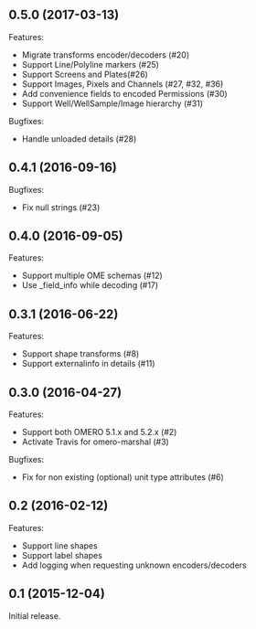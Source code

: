 ## 0.5.0 (2017-03-13)

Features:

  - Migrate transforms encoder/decoders (#20)
  - Support Line/Polyline markers (#25)
  - Support Screens and Plates(#26)
  - Support Images, Pixels and Channels (#27, #32, #36)
  - Add convenience fields to encoded Permissions (#30)
  - Support Well/WellSample/Image hierarchy (#31)

Bugfixes:

  - Handle unloaded details (#28)

## 0.4.1 (2016-09-16)

Bugfixes:

  - Fix null strings (#23)

## 0.4.0 (2016-09-05)

Features:

  - Support multiple OME schemas (#12)
  - Use _field_info while decoding (#17)

## 0.3.1 (2016-06-22)

Features:

  - Support shape transforms (#8)
  - Support externalinfo in details (#11)

## 0.3.0 (2016-04-27)

Features:

  - Support both OMERO 5.1.x and 5.2.x (#2)
  - Activate Travis for omero-marshal (#3)

Bugfixes:

  - Fix for non existing (optional) unit type attributes (#6)

## 0.2 (2016-02-12)

Features:

  - Support line shapes
  - Support label shapes
  - Add logging when requesting unknown encoders/decoders

## 0.1 (2015-12-04)

Initial release.
